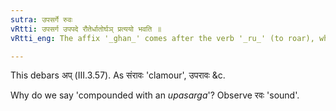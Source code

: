 ```yaml
---
sutra: उपसर्गे रुवः
vRtti: उपसर्ग उपपदे रौतेर्धातोर्घञ् प्रत्ययो भवति ॥
vRtti_eng: The affix '_ghan_' comes after the verb '_ru_' (to roar), when it has an _upasarga_ in composition with it.

---
```

This debars अप् (III.3.57). As संरावः 'clamour', उपरावः &c.

Why do we say 'compounded with an _upasarga_'? Observe रवः 'sound'.